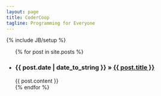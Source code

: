 ```yaml
---
layout: page
title: CoderCoop
tagline: Programming for Everyone
---
```

{% include JB/setup %}

<ul class="posts">
  {% for post in site.posts %}
    <li><h3>{{ post.date | date_to_string }} &raquo; <a href="{{ BASE_PATH }}{{ post.url }}">{{ post.title }}</a></h3> {{ post.content }}</li>
  {% endfor %}
</ul>







